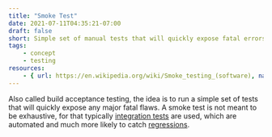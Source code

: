 ```yaml
---
title: "Smoke Test"
date: 2021-07-11T04:35:21-07:00
draft: false
short: Simple set of manual tests that will quickly expose fatal errors.
tags:
    - concept
    - testing
resources:
    - { url: https://en.wikipedia.org/wiki/Smoke_testing_(software), name: Wikipedia }
---
```


Also called build acceptance testing, the idea is to run a simple set of tests that will quickly expose any major fatal flaws. A smoke test is not meant to be exhaustive, for that typically [integration tests](/glossary/integration-test) are used, which are automated and much more likely to catch [regressions](/glossary/regression).
